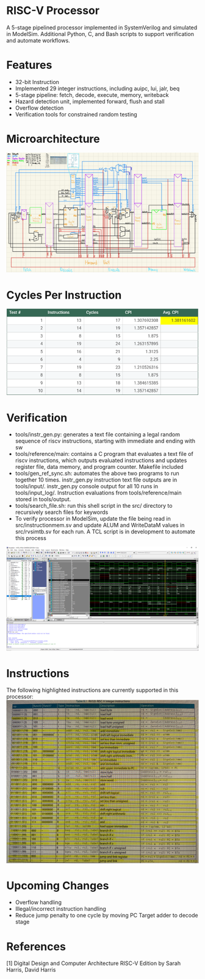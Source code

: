 # RISC-V Processor
A 5-stage pipelined processor implemented in SystemVerilog and simulated in ModelSim. Additional Python, C, and Bash scripts
to support verification and automate workflows.

# Features
- 32-bit Instruction
- Implemented 29 integer instructions, including auipc, lui, jalr, beq 
- 5-stage pipeline: fetch, decode, execute, memory, writeback
- Hazard detection unit, implemented forward, flush and stall
- Overflow detection
- Verification tools for constrained random testing
  
# Microarchitecture
![Microarchitecture diagram](documentation/microarchitecture.jpg)

# Cycles Per Instruction
![CPI over 10 Tests](documentation/cpi.png)

# Verification
- tools/instr_gen.py: generates a text file containing a legal random sequence of riscv instructions, starting with immediate and ending with sw
- tools/reference/main: contains a C program that evaluates a text file of riscv instructions, which outputs evaluated instructions and updates register file, data memory, and program counter. Makefile included
- tools/gen_ref_sync.sh: automates the above two programs to run together 10 times. instr_gen.py instruction text file outputs are in tools/input/. instr_gen.py console output for all 10 runs in tools/input_log/. Instruction
  evaluations from tools/reference/main stored in tools/output.  
- tools/search_file.sh: run this shell script in the src/ directory to recursively search files for keywords
- To verify processor in ModelSim, update the file being read in src/instructionmem.sv and update ALUM and WriteDataM values in src/rvsimtb.sv for each run. A TCL script is in development to automate this process

![Verification in ModelSim](documentation/verification.png)
  
# Instructions
The following highlighted instructions are currently supported in this processor:
![Instructions Implemented](documentation/instructions.jpeg.png)

# Upcoming Changes
- Overflow handling
- Illegal/incorrect instruction handling
- Reduce jump penalty to one cycle by moving PC Target adder to decode stage
  
# References
[1] Digital Design and Computer Architecture RISC-V Edition by Sarah Harris, David Harris
